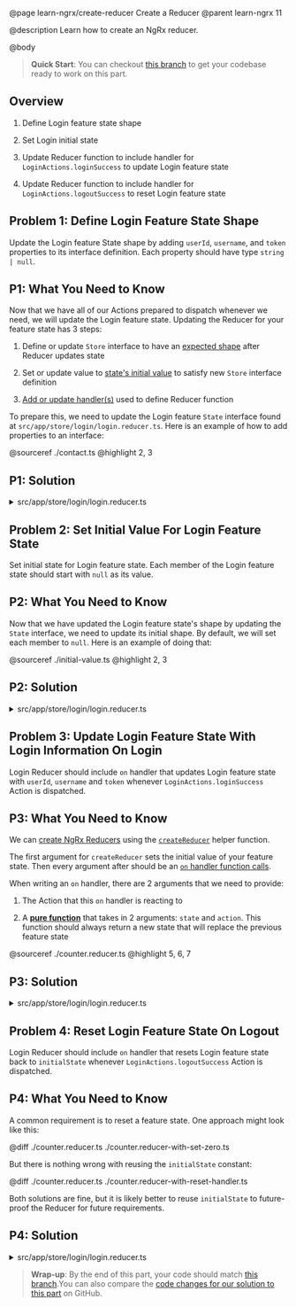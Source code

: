 @page learn-ngrx/create-reducer Create a Reducer
@parent learn-ngrx 11

@description Learn how to create an NgRx reducer.

@body

> **Quick Start**: You can checkout [this branch](https://github.com/bitovi/angular-ngrx-chat/tree/test-redirect-effects) to get your codebase ready to work on this part.

## Overview

1. Define Login feature state shape

2. Set Login initial state

3. Update Reducer function to include handler for `LoginActions.loginSuccess` to update Login feature state

4. Update Reducer function to include handler for `LoginActions.logoutSuccess` to reset Login feature state

## Problem 1: Define Login Feature State Shape

Update the Login feature State shape by adding `userId`, `username`, and `token` properties to its interface definition. Each property should have type `string | null`.

## P1: What You Need to Know

Now that we have all of our Actions prepared to dispatch whenever we need, we will update the Login feature state. Updating the Reducer for your feature state has 3 steps:

1. Define or update `Store` interface to have an [expected shape](https://ngrx.io/guide/store/reducers#defining-the-state-shape) after Reducer updates state

2. Set or update value to [state's initial value](https://ngrx.io/guide/store/reducers#setting-the-initial-state) to satisfy new `Store` interface definition

3. [Add or update handler(s)](https://ngrx.io/guide/store/reducers#creating-the-reducer-function) used to define Reducer function

To prepare this, we need to update the Login feature `State` interface found at `src/app/store/login/login.reducer.ts`. Here is an example of how to add properties to an interface:

@sourceref ./contact.ts
@highlight 2, 3

## P1: Solution

<details>
<summary>src/app/store/login/login.reducer.ts</summary>

@diff ../4-create-actions/login.reducer.ts ./login.reducer-define-state.ts only

</details>

## Problem 2: Set Initial Value For Login Feature State

Set initial state for Login feature state. Each member of the Login feature state should start with `null` as its value.

## P2: What You Need to Know

Now that we have updated the Login feature state's shape by updating the `State` interface, we need to update its initial shape. By default, we will set each member to `null`. Here is an example of doing that:

@sourceref ./initial-value.ts
@highlight 2, 3

## P2: Solution

<details>
<summary>src/app/store/login/login.reducer.ts</summary>

@diff ./login.reducer-define-state.ts ./login.reducer-initial-state.ts only

</details>

## Problem 3: Update Login Feature State With Login Information On Login

Login Reducer should include `on` handler that updates Login feature state with `userId`, `username` and `token` whenever `LoginActions.loginSuccess` Action is dispatched.

## P3: What You Need to Know

We can [create NgRx Reducers](https://ngrx.io/guide/store/reducers#creating-the-reducer-function) using the [`createReducer`](https://ngrx.io/api/store/createReducer#description) helper function.

The first argument for `createReducer` sets the initial value of your feature state. Then every argument after should be an [`on` handler function calls](https://ngrx.io/api/store/on).

When writing an `on` handler, there are 2 arguments that we need to provide:

1. The Action that this `on` handler is reacting to

2. A [**pure function**](https://en.wikipedia.org/wiki/Pure_function) that takes in 2 arguments: `state` and `action`. This function should always return a new state that will replace the previous feature state

@sourceref ./counter.reducer.ts
@highlight 5, 6, 7

## P3: Solution

<details>
<summary>src/app/store/login/login.reducer.ts</summary>

@diff ./login.reducer-initial-state.ts ./login.reducer-on-login-success.ts only

</details>

## Problem 4: Reset Login Feature State On Logout

Login Reducer should include `on` handler that resets Login feature state back to `initialState` whenever `LoginActions.logoutSuccess` Action is dispatched.

## P4: What You Need to Know

A common requirement is to reset a feature state. One approach might look like this:

@diff ./counter.reducer.ts ./counter.reducer-with-set-zero.ts

But there is nothing wrong with reusing the `initialState` constant:

@diff ./counter.reducer.ts ./counter.reducer-with-reset-handler.ts

Both solutions are fine, but it is likely better to reuse `initialState` to future-proof the Reducer for future requirements.

## P4: Solution

<details>
<summary>src/app/store/login/login.reducer.ts</summary>

@diff ./login.reducer-on-login-success.ts ./login.reducer.ts only

</details>

> **Wrap-up**: By the end of this part, your code should match [this branch](https://github.com/bitovi/angular-ngrx-chat/tree/create-reducer).You can also compare the [code changes for our solution to this part](https://github.com/bitovi/angular-ngrx-chat/compare/test-redirect-effects...create-reducer) on GitHub.
